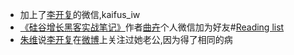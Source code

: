 - 加上了[李开复](<李开复.md>)的微信,kaifus_iw
- [《硅谷增长黑客实战笔记》](<《硅谷增长黑客实战笔记》.md>)作者[曲卉](<曲卉.md>)个人微信加为好友#[Reading list](<Reading list.md>)
- [朱维](<朱维.md>)说[李开复](<李开复.md>)在[微博](<微博.md>)上关注过她老公,因为得了相同的病
